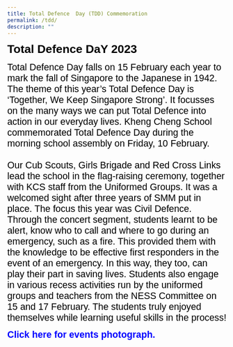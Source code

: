 ```yaml
---
title: Total Defence  Day (TDD) Commemoration
permalink: /tdd/
description: ""
---
```

<span style="font-size:20.0pt;font-family:Arial;color:black"><b>Total Defence DaY 2023</b><br>

<span style="font-size:16.0pt;font-family:Arial;color:black">Total Defence Day falls on 15 February each year to mark the fall of Singapore to the Japanese in 1942. The theme of this year’s Total Defence Day is ‘Together, We Keep Singapore Strong’. It focusses on the many ways we can put Total Defence into action in our everyday lives. Kheng Cheng School commemorated Total Defence Day during the morning school assembly on Friday, 10 February. <br><br>Our Cub Scouts, Girls Brigade and Red Cross Links lead the school in the flag-raising ceremony, together with KCS staff from the Uniformed Groups. It was a welcomed sight after three years of SMM put in place. The focus this year was Civil Defence. Through the concert segment, students learnt to be alert, know who to call and where to go during an emergency, such as a fire. This provided them with the knowledge to be effective first responders in the event of an emergency. In this way, they too, can play their part in saving lives. Students also engage in various recess activities run by the uniformed groups and teachers from the NESS Committee on 15 and 17 February. The students truly enjoyed themselves while learning useful skills in the process! </span></span>

<span style="font-size:16.0pt;font-family:Arial;color:blue"><b>
<a style="box-sizing: border-box; background-color: transparent; cursor: pointer; transition: all 0.25s ease-in-out 0s; color: rgb(128, 56, 61);" rel="noopener noreferrer" target="_blank" href="https://heyzine.com/flip-book/b146aafcb9.html"></a>Click here for events photograph.</b></span>
